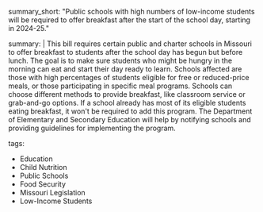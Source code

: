 summary_short: "Public schools with high numbers of low-income students will be required to offer breakfast after the start of the school day, starting in 2024-25."

summary: |
  This bill requires certain public and charter schools in Missouri to offer breakfast to students after the school day has begun but before lunch. The goal is to make sure students who might be hungry in the morning can eat and start their day ready to learn. Schools affected are those with high percentages of students eligible for free or reduced-price meals, or those participating in specific meal programs. Schools can choose different methods to provide breakfast, like classroom service or grab-and-go options. If a school already has most of its eligible students eating breakfast, it won't be required to add this program. The Department of Elementary and Secondary Education will help by notifying schools and providing guidelines for implementing the program.

tags:
  - Education
  - Child Nutrition
  - Public Schools
  - Food Security
  - Missouri Legislation
  - Low-Income Students
